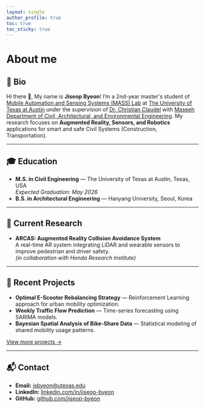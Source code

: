 ```yaml
---
layout: single
author_profile: true
toc: true
toc_sticky: true  
---
```


# About me

## 🌱 Bio
Hi there 👋, My name is **Jiseop Byeon**!
I’m a 2nd-year master's student of [Mobile Automation and Sensing Systems (MASS) Lab](https://www.mass-lab-ut.com/) at [The University of Texas at Austin](https://www.utexas.edu/) under the supervision of [Dr. Christian Claudel](https://www.caee.utexas.edu/people/faculty/faculty-directory/claudel) with [Maseeh Department of Civil, Architectural, and Environmental Engineering](https://www.caee.utexas.edu/).
My research focuses on **Augmented Reality, Sensors, and Robotics** applications for smart and safe Civil Systems (Construction, Transportation).

---

## 🎓 Education
- **M.S. in Civil Engineering** — The University of Texas at Austin, Texas, USA  
  *Expected Graduation: May 2026*  
- **B.S. in Architectural Engineering** — Hanyang University, Seoul, Korea  

---

## 🔬 Current Research
- **ARCAS: Augmented Reality Collision Avoidance System**  
  A real-time AR system integrating LiDAR and wearable sensors to improve pedestrian and driver safety.  
  *(in collaboration with Honda Research Institute)*

---

## 📂 Recent Projects
- **Optimal E-Scooter Rebalancing Strategy** — Reinforcement Learning approach for urban mobility optimization.  
- **Weekly Traffic Flow Prediction** — Time-series forecasting using SARIMA models.  
- **Bayesian Spatial Analysis of Bike-Share Data** — Statistical modeling of shared mobility usage patterns.  

[View more projects →](./projects/)

---

## 📬 Contact
- **Email:** [jsbyeon@utexas.edu](mailto:jsbyeon@utexas.edu)  
- **LinkedIn:** [linkedin.com/in/jiseop-byeon](https://www.linkedin.com/in/jiseop-byeon-887086208/)  
- **GitHub:** [github.com/jiseop-byeon](https://github.com/jiseop-byeon)

